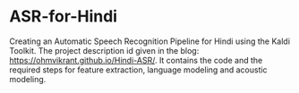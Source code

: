 # ASR-for-Hindi
Creating an Automatic Speech Recognition Pipeline for Hindi using the Kaldi Toolkit. The project description id given in the blog: https://ohmvikrant.github.io/Hindi-ASR/. It contains the code and the required steps for feature extraction, language modeling and acoustic modeling.
